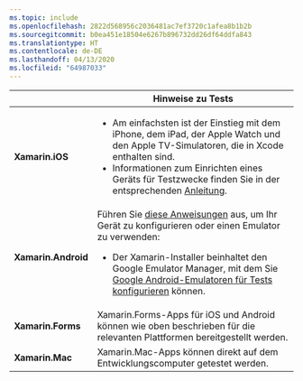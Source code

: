 ```yaml
---
ms.topic: include
ms.openlocfilehash: 2822d568956c2036481ac7ef3720c1afea8b1b2b
ms.sourcegitcommit: b0ea451e18504e6267b896732dd26df64ddfa843
ms.translationtype: HT
ms.contentlocale: de-DE
ms.lasthandoff: 04/13/2020
ms.locfileid: "64987033"
---
```

||Hinweise zu Tests|
|---|---|
|**Xamarin.iOS**|<ul><li>Am einfachsten ist der Einstieg mit dem iPhone, dem iPad, der Apple Watch und den Apple TV-Simulatoren, die in Xcode enthalten sind.</li><li>Informationen zum Einrichten eines Geräts für Testzwecke finden Sie in der entsprechenden <a href="~/ios/get-started/installation/device-provisioning/index.md">Anleitung</a>.</li></ul>|
|**Xamarin.Android**|Führen Sie <a href="~/android/get-started/installation/set-up-device-for-development.md">diese Anweisungen</a> aus, um Ihr Gerät zu konfigurieren oder einen Emulator zu verwenden:<ul><li>Der Xamarin-Installer beinhaltet den Google Emulator Manager, mit dem Sie <a href="~/android/deploy-test/debugging/android-sdk-emulator/index.md">Google Android-Emulatoren für Tests konfigurieren</a> können.</li></ul>|
|**Xamarin.Forms**|Xamarin.Forms-Apps für iOS und Android können wie oben beschrieben für die relevanten Plattformen bereitgestellt werden.|
|**Xamarin.Mac**|Xamarin.Mac-Apps können direkt auf dem Entwicklungscomputer getestet werden.|
